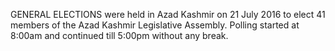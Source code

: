 GENERAL ELECTIONS were held in Azad Kashmir on 21 July 2016 to elect 41 members of the Azad Kashmir Legislative Assembly. Polling started at 8:00am and continued till 5:00pm without any break.
